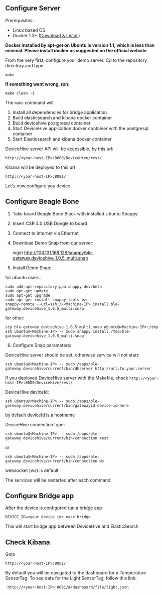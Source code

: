 Configure Server
-------

Prerequisites:

- Linux based OS
- Docker 1.3+ ([Download & Install](https://docs.docker.com/installation/))

**Docker installed by apt-get on Ubuntu is version 1.1, which is less than minimal. Please install docker as suggested on the official website**

From the very first, configure your demo server. Сd to the repository directory and type

    make

**If something went wrong, run:**

    make clean -i

The `make` command will:
    
1. Install all dependencies for bridge application
2. Build elasticsearch and kibana docker container
3. Build devicehive postgresql container
4. Start DeviceHive application docker container with the postgresql container
5. Start Elasticsearch and kibana docker container

DeviceHive server API will be accessible, by this url: 
    
    http://<your-host-IP>:8080/DeviceHive/rest/

Kibana will be deployed to this url

    http://<your-host-IP>:8081/

Let's now configure you device.

Configure Beagle Bone 
------

1.  Take board Beagle Bone Black with installed Ubuntu Snappy
2.  Insert CSR 4.0 USB Dongle to board
3.  Connect to internet via Ethernet
4.  Download Demo Snap from our server: 

    wget http://104.131.168.128/snappy/ble-gateway.devicehive_1.0.5_multi.snap

5.  Install Demo Snap:

for ubuntu users: 

    sudo add-apt-repository ppa:snappy-dev/beta
    sudo apt-get update
    sudo apt-get upgrade
    sudo apt-get install snappy-tools bzr
    snappy-remote --url=ssh://<Machine-IP> install ble-gateway.devicehive_1.0.5_multi.snap

for other:

    scp ble-gateway.devicehive_1.0.5_multi.snap ubuntu@<Machine-IP>:/tmp
    ssh ubuntu@<Machine-IP> -- sudo snappy install /tmp/ble-gateway.devicehive_1.0.5_multi.snap

6.  Configure Snap parameters:

DeviceHive server should be set, otherwise service will not start:
    
    ssh ubuntu@<Machine-IP> -- sudo /apps/ble-gateway.devicehive/current/bin/dhserver http://url.to.your.server

If you deployed DeviceHive server with the Makefile, check 
`http://<your-host-IP>:8080/DeviceHive/rest/`

DeviceHive deviceId:

    ssh ubuntu@<Machine-IP> -- sudo /apps/ble-gateway.devicehive/current/bin/gatewayid device-id-here

by default deviceId is a hostname

DeviceHive connection type:
    
    ssh ubuntu@<Machine-IP> -- sudo /apps/ble-gateway.devicehive/current/bin/connection rest

or

    ssh ubuntu@<Machine-IP> -- sudo /apps/ble-gateway.devicehive/current/bin/connection ws

websocket (ws) is default

The services will be restarted after each command.

Configure Bridge app
--------

After the device is configured run a bridge app

    DEVICE_ID=<your device id> make bridge

This will start bridge app between DeviceHive and ElasticSearch

Check Kibana
--------
Goto

    http://<your-host-IP>:8081/

By default you will be navigated to the dashboard for a Temperature SensorTag. To see data for the Light SensorTag, follow this link:

     http://<your-host-IP>:8081/#/dashboard/file/light.json

